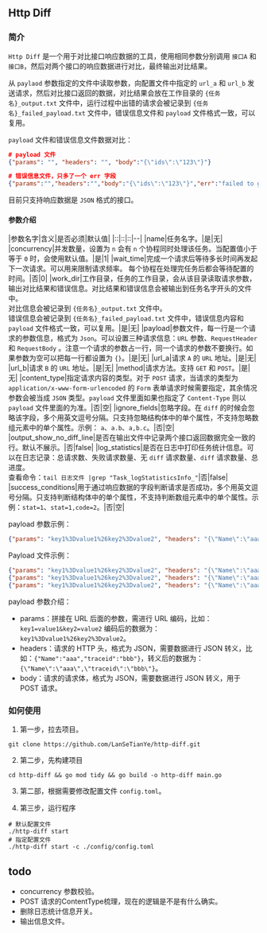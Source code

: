 ## Http Diff

### 简介

`Http Diff` 是一个用于对比接口响应数据的工具，使用相同参数分别调用 `接口A` 和 `接口B`，然后对两个接口的响应数据进行对比，最终输出对比结果。

从 `paylaod` 参数指定的文件中读取参数，向配置文件中指定的 `url_a` 和 `url_b` 发送请求，然后对比接口返回的数据，对比结果会放在工作目录的 `{任务名}_output.txt` 文件中，运行过程中出错的请求会被记录到 `{任务名}_failed_payload.txt` 文件中，错误信息文件和 `payload` 文件格式一致，可以复用。

`payload` 文件和错误信息文件数据对比：

```json
# payload 文件
{"params": "", "headers": "", "body":"{\"ids\":\"123\"}"}

# 错误信息文件，只多了一个 err 字段
{"params":"","headers":"","body":"{\"ids\":\"123\"}","err":"failed to get response: error when dialing 127.0.0.1:8080: dial tcp4 127.0.0.1:8080: connect: connection refused; error when dialing 127.0.0.1:8080: dial tcp4 127.0.0.1:8080: connect: connection refused"}
```

目前只支持响应数据是 `JSON` 格式的接口。

#### 参数介绍

|参数名字|含义|是否必须|默认值|
|::|::|::|--|
|name|任务名字。|是|无|
|concurrency|并发数量，设置为 `n` 会有 `n` 个协程同时处理该任务。当配置值小于等于 `0` 时，会使用默认值。|是|1|
|wait_time|完成一个请求后等待多长时间再发起下一次请求。可以用来限制请求频率。 每个协程在处理完任务后都会等待配置的时间。|否|0|
|work_dir|工作目录，任务的工作目录，会从该目录读取请求参数，输出对比结果和错误信息。对比结果和错误信息会被输出到任务名字开头的文件中。<br>对比信息会被记录到 `{任务名}_output.txt` 文件中。<br>错误信息会被记录到 `{任务名}_failed_payload.txt` 文件中，错误信息内容和 `payload` 文件格式一致，可以复用。|是|无|
|payload|参数文件，每一行是一个请求的参数信息，格式为 `Json`。可以设置三种请求信息：`URL` 参数、`RequestHeader` 和 `RequestBody` 。注意一个请求的参数占一行，同一个请求的参数不要换行。如果参数为空可以把每一行都设置为 `{}`。|是|无|
|url_a|请求 `A` 的 `URL` 地址。|是|无|
|url_b|请求 `B` 的 `URL` 地址。|是|无|
|method|请求方法。支持 `GET` 和 `POST`。|是|无|
|content_type|指定请求内容的类型。对于 `POST` 请求，当请求的类型为 `application/x-www-form-urlencoded` 的 `Form` 表单请求时候需要指定，其余情况参数会被当成 `JSON` 类型。`payload` 文件里面如果也指定了 `Content-Type` 则以 `payload` 文件里面的为准。|否|空|
|ignore_fields|忽略字段。在 `diff` 的时候会忽略该字段，多个用英文逗号分隔。只支持忽略结构体中的单个属性，不支持忽略数组元素中的单个属性。示例： `a`、`a.b`、`a,b.c`。|否|空|
|output_show_no_diff_line|是否在输出文件中记录两个接口返回数据完全一致的行。默认不展示。|否|false|
|log_statistics|是否在日志中打印任务统计信息。可以在日志记录：总请求数、失败请求数量、无 `diff` 请求数量、`diff` 请求数量、总进度。<br> 查看命令：`tail 日志文件 |grep "Task_logStatisticsInfo_"`|否|false|
|success_conditions|用于通过响应数据的字段判断请求是否成功，多个用英文逗号分隔。只支持判断结构体中的单个属性，不支持判断数组元素中的单个属性。示例：`stat=1`、`stat=1,code=2`。|否|空|

payload 参数示例：

```json
{"params": "key1%3Dvalue1%26key2%3Dvalue2", "headers": "{\"Name\":\"aaa\",\"traceid\":\"bbb\"}", "body":"{\"ids\":\"123\",\"userId\":\"456\"}"}
```

Payload 文件示例：

```json
{"params": "key1%3Dvalue1%26key2%3Dvalue2", "headers": "{\"Name\":\"aaa\",\"traceid\":\"bbb\"}", "body":"{\"ids\":\"123\",\"userId\":\"456\"}"}
{"params": "key1%3Dvalue1%26key2%3Dvalue2", "headers": "{\"Name\":\"aaa\",\"traceid\":\"bbb\"}", "body":"{\"ids\":\"123\",\"userId\":\"456\"}"}
{"params": "key1%3Dvalue1%26key2%3Dvalue2", "headers": "{\"Name\":\"aaa\",\"traceid\":\"bbb\"}", "body":"{\"ids\":\"123\",\"userId\":\"456\"}"}
```

payload 参数介绍：

* params：拼接在 URL 后面的参数，需进行 URL 编码，比如：`key1=value1&key2=value2` 编码后的数据为：`key1%3Dvalue1%26key2%3Dvalue2`。
* headers：请求的 HTTP 头，格式为 JSON，需要数据进行 JSON 转义，比如：`{"Name":"aaa","traceid":"bbb"}`，转义后的数据为：`{\"Name\":\"aaa\",\"traceid\":\"bbb\"}`。
* body：请求的请求体，格式为 JSON，需要数据进行 JSON 转义，用于 POST 请求。



### 如何使用

1. 第一步，拉去项目。

```
git clone https://github.com/LanSeTianYe/http-diff.git
```

2. 第二步，先构建项目

```shell
cd http-diff && go mod tidy && go build -o http-diff main.go
```

3. 第二部，根据需要修改配置文件 `config.toml`。


4. 第三步，运行程序

```shell
# 默认配置文件
./http-diff start
# 指定配置文件
./http-diff start -c ./config/config.toml
```

## todo

* concurrency 参数校验。
* POST 请求的ContentType梳理，现在的逻辑是不是有什么确实。
* 删除日志统计信息开关。
* 输出信息文件。